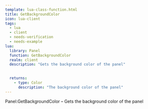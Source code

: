 ```yaml
---
template: lua-class-function.html
title: GetBackgroundColor
icon: lua-client
tags:
  - lua
  - client
  - needs-verification
  - needs-example
lua:
  library: Panel
  function: GetBackgroundColor
  realm: client
  description: "Gets the background color of the panel"
  
  
  returns:
    - type: Color
      description: "The background color of the panel"
---
```


<div class="lua__search__keywords">
Panel:GetBackgroundColor &#x2013; Gets the background color of the panel
</div>
